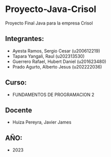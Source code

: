 # Proyecto-Java-Crisol
Proyecto Final Java para la empresa Crisol

## Integrantes:

- Ayesta Ramos, Sergio Cesar (u200612219)
- Tapara Yangali, Raul (u202313530)
- Guerrero Rafael, Hubert Daniel (u201623480)
- Prado Agurto, Alberto Jesus (u202222036) 

## Curso:

- FUNDAMENTOS DE PROGRAMACION 2

## Docente

- Huiza Pereyra, Javier James

## AÑO:  
- 2023
